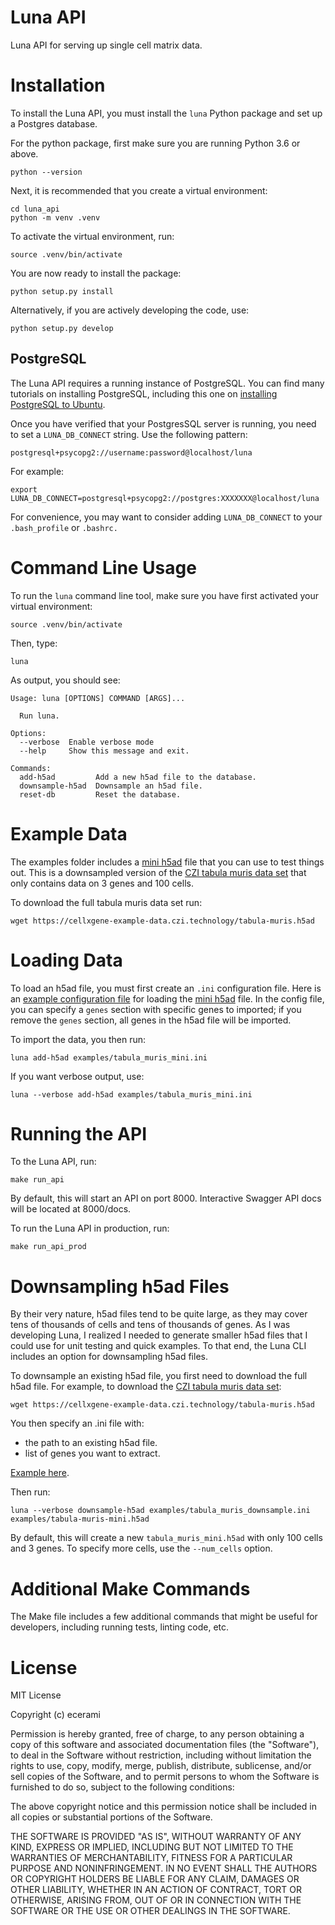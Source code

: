# Luna API

Luna API for serving up single cell matrix data.

# Installation

To install the Luna API, you must install the ```luna``` Python package and set up a Postgres database.

For the python package, first make sure you are running Python 3.6 or above.

```
python --version
```

Next, it is recommended that you create a virtual environment:

```
cd luna_api
python -m venv .venv
```

To activate the virtual environment, run:

```
source .venv/bin/activate
```

You are now ready to install the package:

```
python setup.py install
```

Alternatively, if you are actively developing the code, use:

```
python setup.py develop
```

## PostgreSQL

The Luna API requires a running instance of PostgreSQL.  You can find many tutorials on installing PostgreSQL, including this one on [installing PostgreSQL to Ubuntu](https://www.linode.com/docs/guides/how-to-install-postgresql-on-ubuntu-16-04/).

Once you have verified that your PostgresSQL server is running, you need to set a ```LUNA_DB_CONNECT``` string.  Use the following pattern:

```
postgresql+psycopg2://username:password@localhost/luna
```

For example:

```
export LUNA_DB_CONNECT=postgresql+psycopg2://postgres:XXXXXXX@localhost/luna
```

For convenience, you may want to consider adding ```LUNA_DB_CONNECT``` to your ```.bash_profile``` or ```.bashrc.```

# Command Line Usage

To run the ```luna``` command line tool, make sure you have first activated your virtual environment:

```
source .venv/bin/activate
```

Then, type:

```
luna
```

As output, you should see:

```
Usage: luna [OPTIONS] COMMAND [ARGS]...

  Run luna.

Options:
  --verbose  Enable verbose mode
  --help     Show this message and exit.

Commands:
  add-h5ad         Add a new h5ad file to the database.
  downsample-h5ad  Downsample an h5ad file.
  reset-db         Reset the database.
```

# Example Data

The examples folder includes a [mini h5ad](/examples/tabula_muris_mini.h5ad) file that you can use to test things out.  This is a downsampled version of the [CZI tabula muris data set](https://tabula-muris.ds.czbiohub.org/) that only contains data on 3 genes and 100 cells.

To download the full tabula muris data set run:

```
wget https://cellxgene-example-data.czi.technology/tabula-muris.h5ad
```

# Loading Data

To load an h5ad file, you must first create an ```.ini``` configuration file.  Here is an [example configuration file](examples/tabula_muris_mini.ini) for loading the [mini h5ad](/examples/tabula_muris_mini.h5ad) file.  In the config file, you can specify a ```genes``` section with specific genes to imported;  if you remove the ```genes``` section, all genes in the h5ad file will be imported.

To import the data, you then run:

```
luna add-h5ad examples/tabula_muris_mini.ini
```

If you want verbose output, use:

```
luna --verbose add-h5ad examples/tabula_muris_mini.ini
```

# Running the API

To the Luna API, run:

```
make run_api
```

By default, this will start an API on port 8000.  Interactive Swagger API docs will be located at 8000/docs.

To run the Luna API in production, run:

```
make run_api_prod
```

# Downsampling h5ad Files

By their very nature, h5ad files tend to be quite large, as they may cover tens of thousands of cells and tens of thousands of genes.  As I was developing Luna, I realized I needed to generate smaller h5ad files that I could use for unit testing and quick examples.  To that end, the Luna CLI includes an option for downsampling h5ad files.

To downsample an existing h5ad file, you first need to download the full h5ad file.  For example, to download the [CZI tabula muris data set](https://tabula-muris.ds.czbiohub.org/):

```
wget https://cellxgene-example-data.czi.technology/tabula-muris.h5ad
```

You then specify an .ini file with:

* the path to an existing h5ad file.
* list of genes you want to extract.

[Example here](examples/tabula_muris_downsample.ini).

Then run:

```
luna --verbose downsample-h5ad examples/tabula_muris_downsample.ini examples/tabula-muris-mini.h5ad
```

By default, this will create a new ```tabula_muris_mini.h5ad``` with only 100 cells and 3 genes.  To specify more cells, use the ```--num_cells``` option.

# Additional Make Commands

The Make file includes a few additional commands that might be useful for developers, including running tests, linting code, etc.

# License

MIT License

Copyright (c) ecerami

Permission is hereby granted, free of charge, to any person obtaining a copy
of this software and associated documentation files (the "Software"), to deal
in the Software without restriction, including without limitation the rights
to use, copy, modify, merge, publish, distribute, sublicense, and/or sell
copies of the Software, and to permit persons to whom the Software is
furnished to do so, subject to the following conditions:

The above copyright notice and this permission notice shall be included in all
copies or substantial portions of the Software.

THE SOFTWARE IS PROVIDED "AS IS", WITHOUT WARRANTY OF ANY KIND, EXPRESS OR
IMPLIED, INCLUDING BUT NOT LIMITED TO THE WARRANTIES OF MERCHANTABILITY,
FITNESS FOR A PARTICULAR PURPOSE AND NONINFRINGEMENT. IN NO EVENT SHALL THE
AUTHORS OR COPYRIGHT HOLDERS BE LIABLE FOR ANY CLAIM, DAMAGES OR OTHER
LIABILITY, WHETHER IN AN ACTION OF CONTRACT, TORT OR OTHERWISE, ARISING FROM,
OUT OF OR IN CONNECTION WITH THE SOFTWARE OR THE USE OR OTHER DEALINGS IN THE
SOFTWARE.